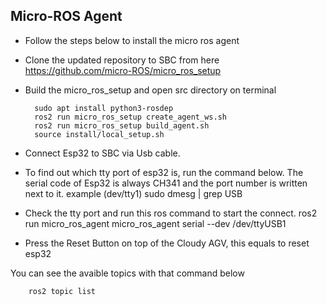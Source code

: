 ## Micro-ROS Agent

* Follow the steps below to install the micro ros agent</br>
* Clone the updated repository to SBC from here https://github.com/micro-ROS/micro_ros_setup</br>
* Build the micro_ros_setup and open src directory on terminal</br>

        sudo apt install python3-rosdep
        ros2 run micro_ros_setup create_agent_ws.sh
        ros2 run micro_ros_setup build_agent.sh
        source install/local_setup.sh

* Connect Esp32 to SBC via Usb cable.
* To find out which tty port of esp32 is, run the command below. The serial code of Esp32 is always CH341 and the port number is written next to it. example (dev/tty1)
        sudo dmesg | grep USB
* Check the tty port and run this ros command to start the connect.
        ros2 run micro_ros_agent micro_ros_agent serial --dev /dev/ttyUSB1
* Press the Reset Button on top of the Cloudy AGV, this equals to reset esp32

You can see the avaible topics with that command below 
        
        ros2 topic list

